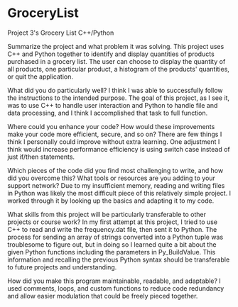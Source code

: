 # GroceryList
Project 3's Grocery List C++/Python

Summarize the project and what problem it was solving.
This project uses C++ and Python together to identify and display quantities of products purchased in a grocery list. The user can choose to display the quantity of all products, one particular product, a histogram of the products' quantities, or quit the application. 

What did you do particularly well?
I think I was able to successfully follow the instructions to the intended purpose. The goal of this project, as I see it, was to use C++ to handle user interaction and Python to handle file and data processing, and I think I accomplished that task to full function.

Where could you enhance your code? How would these improvements make your code more efficient, secure, and so on?
There are few things I think I personally could improve without extra learning. One adjustment I think would increase performance efficiency is using switch case instead of just if/then statements.

Which pieces of the code did you find most challenging to write, and how did you overcome this? What tools or resources are you adding to your support network?
Due to my insufficient memory, reading and writing files in Python was likely the most difficult piece of this relatively simple project. I worked through it by looking up the basics and adapting it to my code.

What skills from this project will be particularly transferable to other projects or course work?
In my first attempt at this project, I tried to use C++ to read and write the frequency.dat file, then sent it to Python. The process for sending an array of strings converted into a Python tuple was troublesome to figure out, but in doing so I learned quite a bit about the given Python functions including the parameters in Py_BuildValue. This information and recalling the previous Python syntax should be transferable to future projects and understanding.

How did you make this program maintainable, readable, and adaptable?
I used comments, loops, and custom functions to reduce code redundancy and allow easier modulation that could be freely pieced together.
